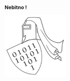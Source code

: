 ### Nebitno !

<p>
  <img src="https://github.com/antistereotip/antistereotip.github.io/blob/master/data/pics/antistereotiplogo.png" width="200"/>
</p>
